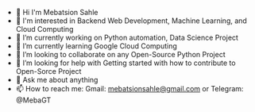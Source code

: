 <!-- ### Hi there 👋 -->

<!--
**mebsahle/mebsahle** is a ✨ _special_ ✨ repository because its `README.md` (this file) appears on your GitHub profile.

Here are some ideas to get you started:

- 🔭 I’m currently working on ...
- 🌱 I’m currently learning ...
- 👯 I’m looking to collaborate on ...
- 🤔 I’m looking for help with ...
- 💬 Ask me about ...
- 📫 How to reach me: ...
- 😄 Pronouns: ...
- ⚡ Fun fact: ...
-->
- 👋 Hi I'm Mebatsion Sahle
- 🧐 I'm interested in Backend Web Development, Machine Learning, and Cloud Computing
- 🔭 I’m currently working on Python automation, Data Science Project
- 🌱 I’m currently learning Google Cloud Computing
- 👯 I’m looking to collaborate on any Open-Source Python Project
- 🤔 I’m looking for help with Getting started with how to contribute to Open-Sorce Project
- 💬 Ask me about anything
- 📫 How to reach me: Gmail: mebatsionsahle@gmail.com or Telegram: @MebaGT
